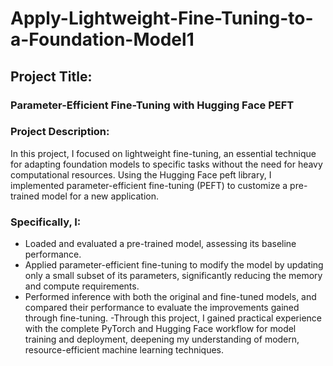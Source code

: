 # Apply-Lightweight-Fine-Tuning-to-a-Foundation-Model1

## Project Title:
### Parameter-Efficient Fine-Tuning with Hugging Face PEFT

### Project Description:
In this project, I focused on lightweight fine-tuning, an essential technique for adapting foundation models to specific tasks without the need for heavy computational resources. Using the Hugging Face peft library, I implemented parameter-efficient fine-tuning (PEFT) to customize a pre-trained model for a new application.

### Specifically, I:
- Loaded and evaluated a pre-trained model, assessing its baseline performance.
- Applied parameter-efficient fine-tuning to modify the model by updating only a small subset of its parameters, significantly reducing the memory and compute requirements.
- Performed inference with both the original and fine-tuned models, and compared their performance to evaluate the improvements gained through fine-tuning.
-Through this project, I gained practical experience with the complete PyTorch and Hugging Face workflow for model training and deployment, deepening my understanding of modern, resource-efficient machine learning techniques.
